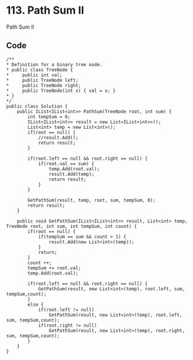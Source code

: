 # 113. Path Sum II
Path Sum II

## Code
    /**
    * Definition for a binary tree node.
    * public class TreeNode {
    *     public int val;
    *     public TreeNode left;
    *     public TreeNode right;
    *     public TreeNode(int x) { val = x; }
    * }
    */
    public class Solution {
        public IList<IList<int>> PathSum(TreeNode root, int sum) {
            int tempSum = 0;
            IList<IList<int>> result = new List<IList<int>>();
            List<int> temp = new List<int>();
            if(root == null) {
                //result.Add();
                return result;
            }
            
            if(root.left == null && root.right == null) {
                if(root.val == sum) {
                    temp.Add(root.val);
                    result.Add(temp);
                    return result;
                }
            }
            
            GetPathSum(result, temp, root, sum, tempSum, 0);
            return result;
        }
        
        public void GetPathSum(IList<IList<int>> result, List<int> temp, TreeNode root, int sum, int tempSum, int count) {
            if(root == null) {
                if(tempSum == sum && count > 1) {
                    result.Add(new List<int>(temp));
                }
                return;
            }
            count ++;
            tempSum += root.val;
            temp.Add(root.val);
            
            if(root.left == null && root.right == null) {
                GetPathSum(result, new List<int>(temp), root.left, sum, tempSum,count);
            }
            else {
                if(root.left != null)
                    GetPathSum(result, new List<int>(temp), root.left, sum, tempSum,count);
                if(root.right != null)
                    GetPathSum(result, new List<int>(temp), root.right, sum, tempSum,count);
            }
        }
    }